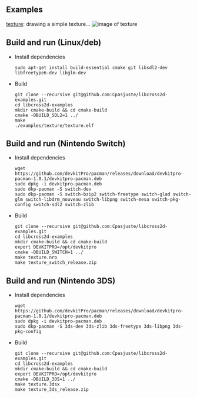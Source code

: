 Examples
--------
[texture](https://github.com/Cpasjuste/libcross2d-examples/tree/master/examples/texture): drawing a simple texture...
![image of texture](https://github.com/Cpasjuste/libcross2d-examples/tree/master/examples/texture/texture_mini.png)


Build and run (Linux/deb)
-------------------------

- Install dependencies
    ```
    sudo apt-get install build-essential cmake git libsdl2-dev libfreetype6-dev libglm-dev
    ```
- Build
    ```
    git clone --recursive git@github.com:Cpasjuste/libcross2d-examples.git
    cd libcross2d-examples
    mkdir cmake-build && cd cmake-build
    cmake -DBUILD_SDL2=1 ../
    make
    ./examples/texture/texture.elf
    ```


Build and run (Nintendo Switch)
-------------------------------

- Install dependencies

    ```
    wget https://github.com/devkitPro/pacman/releases/download/devkitpro-pacman-1.0.1/devkitpro-pacman.deb
    sudo dpkg -i devkitpro-pacman.deb
    sudo dkp-pacman -S switch-dev
    sudo dkp-pacman -S switch-bzip2 switch-freetype switch-glad switch-glm switch-libdrm_nouveau switch-libpng switch-mesa switch-pkg-config switch-sdl2 switch-zlib
    ```

- Build

    ```
    git clone --recursive git@github.com:Cpasjuste/libcross2d-examples.git
    cd libcross2d-examples
    mkdir cmake-build && cd cmake-build
    export DEVKITPRO=/opt/devkitpro
    cmake -DBUILD_SWITCH=1 ../
    make texture.nro
    make texture_switch_release.zip
    ```


Build and run (Nintendo 3DS)
----------------------------

- Install dependencies

    ```
    wget https://github.com/devkitPro/pacman/releases/download/devkitpro-pacman-1.0.1/devkitpro-pacman.deb
    sudo dpkg -i devkitpro-pacman.deb
    sudo dkp-pacman -S 3ds-dev 3ds-zlib 3ds-freetype 3ds-libpng 3ds-pkg-config
    ```
    
- Build

    ```
    git clone --recursive git@github.com:Cpasjuste/libcross2d-examples.git
    cd libcross2d-examples
    mkdir cmake-build && cd cmake-build
    export DEVKITPRO=/opt/devkitpro
    cmake -DBUILD_3DS=1 ../
    make texture.3dsx
    make texture_3ds_release.zip
    ```
    